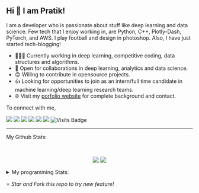 ## Hi 👋 I am Pratik!
I am a developer who is passionate about stuff like deep learning and data science. Few tech that I enjoy working in, are Python, C++, Plotly-Dash, PyTorch, and  AWS. I play football and design in photoshop. Also, I have just started tech-blogging! 

- 👨🏽‍💻 Currently working in deep learning, competitive coding, data structures and algorithms.
- 🤝 Open for collaborations in deep learning, analytics and data science.
- 😊 Willing to contribute in opensource projects.
- 👍 Looking for opportunities to join as an intern/full time candidate in machine learning/deep learning research teams.
- 🌐 Visit my [porfolio website](https://pr2tik1.github.io/) for complete background and contact.

To connect with me,

[<img src="https://img.shields.io/badge/twitter-%231DA1F2.svg?&style=for-the-badge&logo=twitter&logoColor=white" />](https://twitter.com/Pratikpkb) [<img src="https://img.shields.io/badge/medium-%2312100E.svg?&style=for-the-badge&logo=medium&logoColor=white" />](https://medium.com/@pratikbaitha04)  [<img src="https://img.shields.io/badge/linkedin-%230077B5.svg?&style=for-the-badge&logo=linkedin&logoColor=white" />](https://www.linkedin.com/in/pratik-kumar04/) [<img src = "https://img.shields.io/badge/facebook-%231877F2.svg?&style=for-the-badge&logo=facebook&logoColor=white">](https://www.facebook.com/pr2tik1) [<img src ="https://img.shields.io/badge/portfolio-web-%23.svg?&style=for-the-badge&logo=&logoColor=white%22">](https://pr2tik1.github.io/) [<img src = "https://img.shields.io/badge/instagram-%23E4405F.svg?&style=for-the-badge&logo=instagram&logoColor=white">](https://www.instagram.com/pratikkumar04/)  ![Visits Badge](https://badges.pufler.dev/visits/pr2tik1/pr2tik1?style=for-the-badge ) 

---
My Github Stats: 

<br>

<p align = "center">
  <img src = "https://github-readme-stats.vercel.app/api?username=pr2tik1&show_icons=true&theme=radical&line_height=27">
  <img src = "https://github-readme-stats.vercel.app/api/top-langs/?username=pr2tik1&hide=css,html&theme=tokyonight">
</p>


<details>
<summary> My programming Stats: </summary>
  
<!--START_SECTION:waka-->
**I'm an early 🐤** 

```text
🌞 Morning    89 commits     █████░░░░░░░░░░░░░░░░░░░░   20.23% 
🌆 Daytime    131 commits    ███████░░░░░░░░░░░░░░░░░░   29.77% 
🌃 Evening    166 commits    █████████░░░░░░░░░░░░░░░░   37.73% 
🌙 Night      54 commits     ███░░░░░░░░░░░░░░░░░░░░░░   12.27%

```
📅 **I'm Most Productive on Saturdays** 

```text
Monday       54 commits     ███░░░░░░░░░░░░░░░░░░░░░░   12.27% 
Tuesday      60 commits     ███░░░░░░░░░░░░░░░░░░░░░░   13.64% 
Wednesday    46 commits     ██░░░░░░░░░░░░░░░░░░░░░░░   10.45% 
Thursday     62 commits     ███░░░░░░░░░░░░░░░░░░░░░░   14.09% 
Friday       59 commits     ███░░░░░░░░░░░░░░░░░░░░░░   13.41% 
Saturday     85 commits     ████░░░░░░░░░░░░░░░░░░░░░   19.32% 
Sunday       74 commits     ████░░░░░░░░░░░░░░░░░░░░░   16.82%

```


📊 **This week I spent my time on** 

```text
💻 Operating Systems: 
Linux                    2 hrs 8 mins        █████████████████████████   100.0%

```


<!--END_SECTION:waka-->

---

</details>

⭐ *Star and Fork this repo to try new feature!* 
